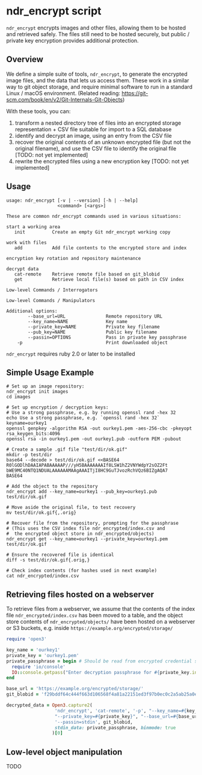 # ndr_encrypt script

`ndr_encrypt` encrypts images and other files, allowing them to be hosted and
retrieved safely. The files still need to be hosted securely, but public /
private key encryption provides additional protection.

## Overview

We define a simple suite of tools, `ndr_encrypt`, to generate the encrypted
image files, and the data that lets us access them. These work in a similar way
to git object storage, and require minimal software to run in a standard Linux
/ macOS environment. (Related reading:
https://git-scm.com/book/en/v2/Git-Internals-Git-Objects)

With these tools, you can:
1. transform a nested directory tree of files into an encrypted storage
   representation + CSV file suitable for import to a SQL database
2. identify and decrypt an image, using an entry from the CSV file
3. recover the original contents of an unknown encrypted file (but not the
   original filename), and use the CSV file to identify the original file
   [TODO: not yet implemented]
4. rewrite the encrypted files using a new encryption key [TODO: not yet
   implemented]

## Usage

```
usage: ndr_encrypt [-v | --version] [-h | --help]
                   <command> [<args>]

These are common ndr_encrypt commands used in various situations:

start a working area
   init          Create an empty Git ndr_encrypt working copy

work with files
   add           Add file contents to the encrypted store and index

encryption key rotation and repository maintenance

decrypt data
   cat-remote    Retrieve remote file based on git_blobid
   get           Retrieve local file(s) based on path in CSV index

Low-level Commands / Interrogators

Low-level Commands / Manipulators

Additional options:
        --base_url=URL               Remote repository URL
        --key_name=NAME              Key name
        --private_key=NAME           Private key filename
        --pub_key=NAME               Public key filename
        --passin=OPTIONS             Pass in private key passphrase
    -p                               Print downloaded object
```

`ndr_encrypt` requires ruby 2.0 or later to be installed

## Simple Usage Example

``` shell
# Set up an image repository:
ndr_encrypt init images
cd images

# Set up encryption / decryption keys:
# Use a strong passphrase, e.g. by running openssl rand -hex 32
echo Use a strong passphrase, e.g. `openssl rand -hex 32`
keyname=ourkey1
openssl genpkey -algorithm RSA -out ourkey1.pem -aes-256-cbc -pkeyopt rsa_keygen_bits:4096
openssl rsa -in ourkey1.pem -out ourkey1.pub -outform PEM -pubout

# Create a sample .gif file "test/dir/ok.gif"
mkdir -p test/dir
base64 --decode > test/dir/ok.gif <<BASE64
R0lGODlhDAAIAPABAAAAAP///yH5BAAAAAAAIf8LSW1hZ2VNYWdpY2sOZ2Ft
bWE9MC40NTQ1NDUALAAAAAAMAAgAAAITjI8HC9GuTJvozRchVQz6BIZgAQA7
BASE64

# Add the object to the repository
ndr_encrypt add --key_name=ourkey1 --pub_key=ourkey1.pub test/dir/ok.gif

# Move aside the original file, to test recovery
mv test/dir/ok.gif{,.orig}

# Recover file from the repository, prompting for the passphrase
# (This uses the CSV index file ndr_encrypted/index.csv and
#  the encrypted object store in ndr_encrypted/objects)
ndr_encrypt get --key_name=ourkey1 --private_key=ourkey1.pem test/dir/ok.gif

# Ensure the recovered file is identical
diff -s test/dir/ok.gif{.orig,}

# Check index contents (for hashes used in next example)
cat ndr_encrypted/index.csv
```

## Retrieving files hosted on a webserver

To retrieve files from a webserver, we assume that the contents of the index
file `ndr_encrypted/index.csv` has been moved to a table, and the object store
contents of `ndr_encrypted/objects/` have been hosted on a webserver or S3
buckets, e.g. inside `https://example.org/encrypted/storage/`

``` ruby
require 'open3'

key_name = 'ourkey1'
private_key = 'ourkey1.pem'
private_passphrase = begin # Should be read from encrypted credential storage
  require 'io/console'
  IO::console.getpass("Enter decryption passphrase for #{private_key.inspect}: ")
end

base_url = 'https://example.org/encrypted/storage/'
git_blobid = 'f29bddf64c444f663d106568f4a81a22151ed3f97b0ec0c2a5ab25a0e8a02515'

decrypted_data = Open3.capture2(
                  'ndr_encrypt', 'cat-remote', '-p', "--key_name=#{key_name}",
                  "--private_key=#{private_key}", "--base_url=#{base_url}",
                  '--passin=stdin', git_blobid,
                  stdin_data: private_passphrase, binmode: true
                 )[0]
```

## Low-level object manipulation

TODO
